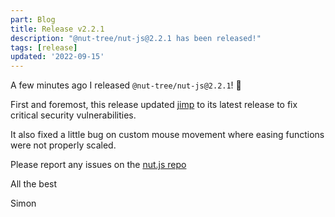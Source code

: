 ```yaml
---
part: Blog
title: Release v2.2.1
description: "@nut-tree/nut-js@2.2.1 has been released!"
tags: [release]
updated: '2022-09-15'
---
```


A few minutes ago I released `@nut-tree/nut-js@2.2.1`! 🚀 

First and foremost, this release updated [jimp](https://www.npmjs.com/package/jimp) to its latest release to fix critical security vulnerabilities.

It also fixed a little bug on custom mouse movement where easing functions were not properly scaled.

Please report any issues on the [nut.js repo](https://github.com/nut-tree/nut.js)

All the best

Simon
